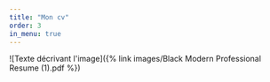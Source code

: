 ```yaml
---
title: "Mon cv"
order: 3
in_menu: true
---
```

![Texte décrivant l'image]({% link images/Black Modern Professional Resume (1).pdf %}) 